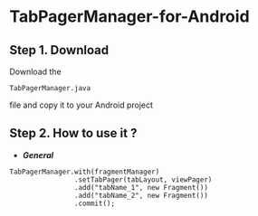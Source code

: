 # TabPagerManager-for-Android

## Step 1. Download
Download the 
~~~
TabPagerManager.java
~~~ 
file and copy it to your Android project
## Step 2. How to use it ?
- ***General***
~~~
TabPagerManager.with(fragmentManager)
                .setTabPager(tabLayout, viewPager)
                .add("tabName_1", new Fragment())
                .add("tabName_2", new Fragment())
                .commit();
~~~
